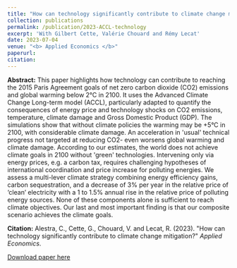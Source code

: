 ```yaml
---
title: "How can technology significantly contribute to climate change mitigation?"
collection: publications
permalink: /publication/2023-ACCL-technology
excerpt: 'With Gilbert Cette, Valérie Chouard and Rémy Lecat'
date: 2023-07-04
venue: "<b> Applied Economics </b>"
paperurl: 
citation:
---
```


**Abstract:** This paper highlights how technology can contribute to reaching the 2015 Paris Agreement goals of net zero carbon dioxide (CO2) emissions and global warming below 2°C in 2100. It uses the Advanced Climate Change Long-term model (ACCL), particularly adapted to quantify the consequences of energy price and technology shocks on CO2 emissions, temperature, climate damage and Gross Domestic Product (GDP). The simulations show that without climate policies the warming may be +5°C in 2100, with considerable climate damage. An acceleration in 'usual' technical progress not targeted at reducing CO2- even worsens global warming and climate damage. According to our estimates, the world does not achieve climate goals in 2100 without 'green' technologies. Intervening only via energy prices, e.g. a carbon tax, requires challenging hypotheses of international coordination and price increase for polluting energies. We assess a multi-lever climate strategy combining energy efficiency gains, carbon sequestration, and a decrease of 3% per year in the relative price of ‘clean’ electricity with a 1 to 1.5% annual rise in the relative price of polluting energy sources. None of these components alone is sufficient to reach climate objectives. Our last and most important finding is that our composite scenario achieves the climate goals.

**Citation:** Alestra, C., Cette, G., Chouard, V. and Lecat, R. (2023). "How can technology significantly contribute to climate change mitigation?" <i>Applied Economics</i>. 

[Download paper here](https://doi.org/10.1080/00036846.2023.2227416)
